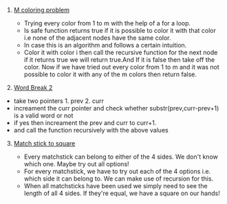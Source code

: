 1. [M coloring problem](https://practice.geeksforgeeks.org/problems/m-coloring-problem-1587115620/1#)

   - Trying every color from 1 to m with the help of a for a loop.
   - Is safe function returns true if it is possible to color it with that color i.e none of the adjacent nodes have the same color.
   - In case this is an algorithm and follows a certain intuition.
   - Color it with color i then call the recursive function for the next node if it returns true we will return true.And If it is false then take off the color. Now if we have tried out every color from 1 to m and it was not possible to color it with any of the m colors then return false.

2. [Word Break 2](https://leetcode.com/problems/word-break-ii/submissions/)

- take two pointers 1. prev 2. curr
- increament the curr pointer and check whether substr(prev,curr-prev+1) is a valid word or not
- if yes then increament the prev and curr to curr+1.
- and call the function recursively with the above values

3. [Match stick to square](https://leetcode.com/problems/matchsticks-to-square/submissions/)

   - Every matchstick can belong to either of the 4 sides. We don't know which one. Maybe try out all options!
   - For every matchstick, we have to try out each of the 4 options i.e. which side it can belong to. We can make use of recursion for this.
   - When all matchsticks have been used we simply need to see the length of all 4 sides. If they're equal, we have a square on our hands!
